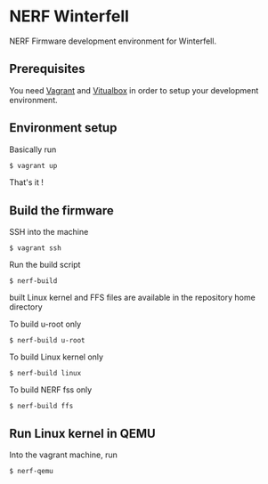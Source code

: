 # NERF Winterfell

NERF Firmware development environment for Winterfell.

## Prerequisites

You need [Vagrant](https://www.vagrantup.com/) and [Vitualbox](https://www.virtualbox.org/) in order to setup your development environment.

## Environment setup

Basically run

```bash
$ vagrant up
```

That's it !

## Build the firmware

SSH into the machine

```
$ vagrant ssh
```

Run the build script

```
$ nerf-build
```

built Linux kernel and FFS files are available in the repository home directory

To build u-root only

```
$ nerf-build u-root
```

To build Linux kernel only

```
$ nerf-build linux
```

To build NERF fss only

```
$ nerf-build ffs
```

## Run Linux kernel in QEMU

Into the vagrant machine, run

```
$ nerf-qemu
```

